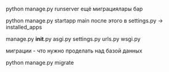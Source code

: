 python manage.py runserver
ещё миграциялары бар

python manage.py startapp main
после этого
в settings.py -> installed_apps


manage.py 
__init__.py
asgi.py
settings.py
urls.py
wsgi.py

миграции - что нужно проделать над базой данных

python manage.py migrate
